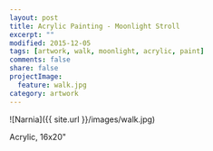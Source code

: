 ```yaml
---
layout: post
title: Acrylic Painting - Moonlight Stroll
excerpt: ""
modified: 2015-12-05
tags: [artwork, walk, moonlight, acrylic, paint]
comments: false
share: false
projectImage:
  feature: walk.jpg
category: artwork
---
```


![Narnia]({{ site.url }}/images/walk.jpg)

Acrylic, 16x20"
